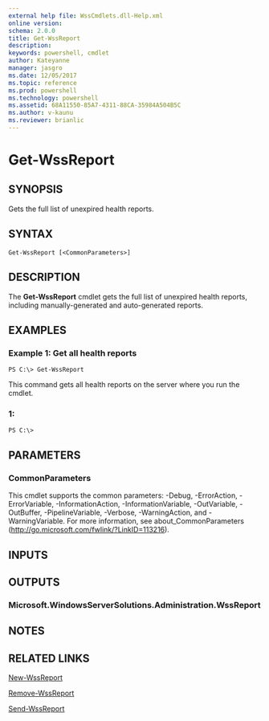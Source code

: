 ```yaml
---
external help file: WssCmdlets.dll-Help.xml
online version: 
schema: 2.0.0
title: Get-WssReport
description: 
keywords: powershell, cmdlet
author: Kateyanne
manager: jasgro
ms.date: 12/05/2017
ms.topic: reference
ms.prod: powershell
ms.technology: powershell
ms.assetid: 68A11550-85A7-4311-88CA-35984A504B5C
ms.author: v-kaunu
ms.reviewer: brianlic
---
```


# Get-WssReport

## SYNOPSIS
Gets the full list of unexpired health reports.

## SYNTAX

```
Get-WssReport [<CommonParameters>]
```

## DESCRIPTION
The **Get-WssReport** cmdlet gets the full list of unexpired health reports, including manually-generated and auto-generated reports.

## EXAMPLES

### Example 1: Get all health reports
```
PS C:\> Get-WssReport
```

This command gets all health reports on the server where you run the cmdlet.

### 1:
```
PS C:\>
```

## PARAMETERS

### CommonParameters
This cmdlet supports the common parameters: -Debug, -ErrorAction, -ErrorVariable, -InformationAction, -InformationVariable, -OutVariable, -OutBuffer, -PipelineVariable, -Verbose, -WarningAction, and -WarningVariable. For more information, see about_CommonParameters (http://go.microsoft.com/fwlink/?LinkID=113216).

## INPUTS

## OUTPUTS

### Microsoft.WindowsServerSolutions.Administration.WssReport

## NOTES

## RELATED LINKS

[New-WssReport](./New-WssReport.md)

[Remove-WssReport](./Remove-WssReport.md)

[Send-WssReport](./Send-WssReport.md)

